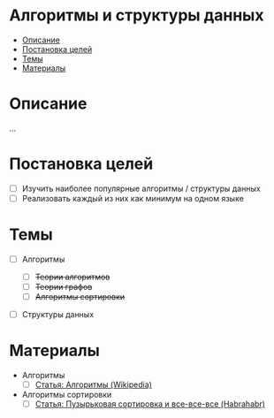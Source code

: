 # Алгоритмы и структуры данных #

- [Описание](#Описание)
- [Постановка целей](#Постановка-целей)
- [Темы](#Темы)
- [Материалы](#Материалы)


# Описание #
...

# Постановка целей #
- [ ] Изучить наиболее популярные алгоритмы / структуры данных
- [ ] Реализовать каждый из них как минимум на одном языке

# Темы #
- [ ] Алгоритмы
	- [ ] ~~Теории алгоритмов~~
	- [ ] ~~Теории графов~~
	- [ ] ~~Алгоритмы сортировки~~
- [ ] Структуры данных


# Материалы #
- Алгоритмы
    - [ ] [Статья: Алгоритмы (Wikipedia)](https://ru.wikipedia.org/wiki/%D0%90%D0%BB%D0%B3%D0%BE%D1%80%D0%B8%D1%82%D0%BC)
- Алгоритмы сортировки
	- [ ] [Статья: Пузырьковая сортировка и все-все-все (Habrahabr)](https://habrahabr.ru/post/204600/)
